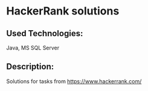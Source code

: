 # HackerRank solutions

## Used Technologies:
Java, MS SQL Server

## Description:
Solutions for tasks from https://www.hackerrank.com/
